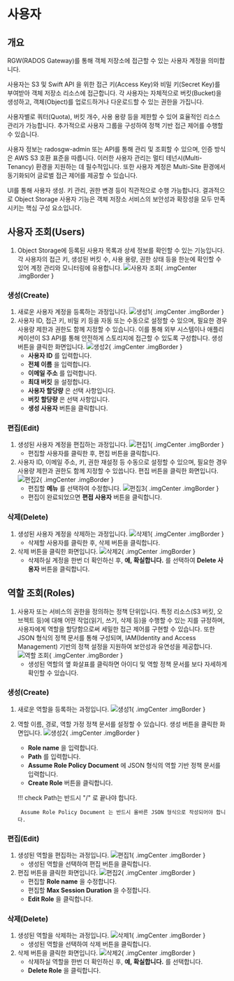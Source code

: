 # 사용자
## 개요
RGW(RADOS Gateway)를 통해 객체 저장소에 접근할 수 있는 사용자 계정을 의미합니다.

사용자는 S3 및 Swift API 을 위한 접근 키(Access Key)와 비밀 키(Secret Key)를 부여받아 객체 저장소 리소스에 접근합니다.
각 사용자는 자체적으로 버킷(Bucket)을 생성하고, 객체(Object)를 업로드하거나 다운로드할 수 있는 권한을 가집니다.

사용자별로 쿼터(Quota), 버킷 개수, 사용 용량 등을 제한할 수 있어 효율적인 리소스 관리가 가능합니다.
추가적으로 사용자 그룹을 구성하여 정책 기반 접근 제어를 수행할 수 있습니다.

사용자 정보는 radosgw-admin 또는 API를 통해 관리 및 조회할 수 있으며, 인증 방식은 AWS S3 호환 표준을 따릅니다.
이러한 사용자 관리는 멀티 테넌시(Multi-Tenancy) 환경을 지원하는 데 필수적입니다.
또한 사용자 계정은 Multi-Site 환경에서 동기화되어 글로벌 접근 제어를 제공할 수 있습니다.

UI를 통해 사용자 생성. 키 관리, 권한 변경 등이 직관적으로 수행 가능합니다.
결과적으로 Object Storage 사용자 기능은 객체 저장소 서비스의 보안성과 확장성을 모두 만족시키는 핵심 구성 요소입니다.

## 사용자 조회(Users)
1. Object Storage에 등록된 사용자 목록과 상세 정보를 확인할 수 있는 기능입니다. 각 사용자의 접근 키, 생성된 버킷 수, 사용 용량, 권한 상태 등을 한눈에 확인할 수 있어 계정 관리와 모니터링에 유용합니다.
    ![사용자 조회](../../assets/images/admin-guide/glue/object-storage/users/glue-object-storage-user.png){ .imgCenter .imgBorder }

### 생성(Create)
1. 새로운 사용자 계정을 등록하는 과정입니다.
    ![생성1](../../assets/images/admin-guide/glue/object-storage/users/glue-object-storage-user-create-1.png){ .imgCenter .imgBorder }
2. 사용자 ID, 접근 키, 비밀 키 등을 자동 또는 수동으로 설정할 수 있으며, 필요한 경우 사용량 제한과 권한도 함께 지정할 수 있습니다. 이를 통해 외부 시스템이나 애플리케이션이 S3 API를 통해 안전하게 스토리지에 접근할 수 있도록 구성합니다. 생성 버튼을 클릭한 화면입니다.
    ![생성2](../../assets/images/admin-guide/glue/object-storage/users/glue-object-storage-user-create-2.png){ .imgCenter .imgBorder }
    - **사용자 ID** 를 입력합니다.
    - **전체 이름** 을 입력합니다.
    - **이메일 주소** 를 입력합니다.
    - **최대 버킷** 을 설정합니다.
    - **사용자 할당량** 은 선택 사항입니다.
    - **버킷 할당량** 은 선택 사항입니다.
    - **생성 사용자** 버튼을 클릭합니다.

### 편집(Edit)
1. 생성된 사용자 계정을 편집하는 과정입니다.
    ![편집1](../../assets/images/admin-guide/glue/object-storage/users/glue-object-storage-user-edit-1.png){ .imgCenter .imgBorder }
    - 편집할 사용자를 클릭한 후, 편집 버튼을 클릭합니다.
2. 사용자 ID, 이메일 주소, 키, 권한 재설정 등 수동으로 설정할 수 있으며, 필요한 경우 사용량 제한과 권한도 함께 지정할 수 있씁니다. 편집 버튼을 클릭한 화면입니다.
    ![편집2](../../assets/images/admin-guide/glue/object-storage/users/glue-object-storage-user-edit-2.png){ .imgCenter .imgBorder }
    - 편집할 **메뉴** 를 선택하여 수정합니다.
    ![편집3](../../assets/images/admin-guide/glue/object-storage/users/glue-object-storage-user-edit-3.png){ .imgCenter .imgBorder }
    - 편집이 완료되었으면 **편접 사용자** 버튼을 클릭합니다.

### 삭제(Delete)
1. 생성된 사용자 계정을 삭제하는 과정입니다.
    ![삭제1](../../assets/images/admin-guide/glue/object-storage/users/glue-object-storage-user-delete-1.png){ .imgCenter .imgBorder }
    - 삭제할 사용자를 클릭한 후, 삭제 버튼을 클릭합니다.
2. 삭제 버튼을 클릭한 화면입니다.
    ![삭제2](../../assets/images/admin-guide/glue/object-storage/users/glue-object-storage-user-delete-2.png){ .imgCenter .imgBorder }
    - 삭제하실 계정을 한번 더 확인하신 후, **예, 확실합니다.** 를 선택하여 **Delete 사용자** 버튼을 클릭합니다.

## 역할 조회(Roles)
1. 사용자 또는 서비스의 권한을 정의하는 정책 단위입니다. 특정 리소스(S3 버킷, 오브젝트 등)에 대해 어떤 작업(읽기, 쓰기, 삭제 등)을 수행할 수 있는 지를 규정하며, 사용자에게 역할을 할당함으로써 세밀한 접근 제어를 구현할 수 있습니다. 또한 JSON 형식의 정책 문서를 통해 구성되며, IAM(Identity and Access Management) 기반의 정책 설정을 지원하여 보안성과 유연성을 제공합니다.
    ![역할 조회](../../assets/images/admin-guide/glue/object-storage/users/glue-object-storage-user-roles.png){ .imgCenter .imgBorder }
    - 생성된 역할의 옆 화살표를 클릭하면 아이디 및 역할 정책 문서를 보다 자세하게 확인할 수 있습니다.

### 생성(Create)
1. 새로운 역할을 등록하는 과정입니다.
    ![생성1](../../assets/images/admin-guide/glue/object-storage/users/glue-object-storage-user-roles-create-1.png){ .imgCenter .imgBorder }
2. 역할 이름, 경로, 역할 가정 정책 문서를 설정할 수 있습니다. 생성 버튼을 클릭한 화면입니다.
    ![생성2](../../assets/images/admin-guide/glue/object-storage/users/glue-object-storage-user-roles-create-2.png){ .imgCenter .imgBorder }
    - **Role name** 을 입력합니다.
    - **Path** 를 입력합니다.
    - **Assume Role Policy Document** 에 JSON 형식의 역할 기반 정책 문서를 입력합니다.
    - **Create Role** 버튼을 클릭합니다.

    !!! check
        Path는 반드시 "/" 로 끝나야 합니다.

        Assume Role Policy Document 는 반드시 올바른 JSON 형식으로 작성되어야 합니다.

### 편집(Edit)
1. 생성된 역할을 편집하는 과정입니다.
    ![편집1](../../assets/images/admin-guide/glue/object-storage/users/glue-object-storage-user-roles-edit-1.png){ .imgCenter .imgBorder }
    - 생성된 역할을 선택하여 편집 버튼을 클릭합니다.
2. 편집 버튼을 클릭한 화면입니다.
    ![편집2](../../assets/images/admin-guide/glue/object-storage/users/glue-object-storage-user-roles-edit-2.png){ .imgCenter .imgBorder }
    - 편집할 **Role name** 을 수정합니다.
    - 편집할 **Max Session Duration** 을 수정합니다.
    - **Edit Role** 을 클릭합니다.

### 삭제(Delete)
1. 생성된 역할을 삭제하는 과정입니다.
    ![삭제1](../../assets/images/admin-guide/glue/object-storage/users/glue-object-storage-user-roles-delete-1.png){ .imgCenter .imgBorder }
    - 생성된 역할을 선택하여 삭제 버튼을 클릭합니다.
2. 삭제 버튼을 클릭한 화면입니다.
    ![삭제2](../../assets/images/admin-guide/glue/object-storage/users/glue-object-storage-user-roles-delete-2.png){ .imgCenter .imgBorder }
    - 삭제하실 역할을 한번 더 확인하신 후, **예, 확실합니다.** 를 선택합니다.
    - **Delete Role** 을 클릭합니다.
